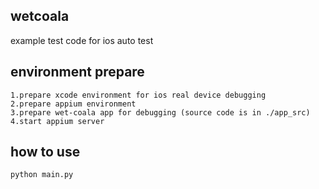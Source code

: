 ## wetcoala
example test code for ios auto test

## environment prepare
    1.prepare xcode environment for ios real device debugging
    2.prepare appium environment
    3.prepare wet-coala app for debugging (source code is in ./app_src)
    4.start appium server
    
	
## how to use
    python main.py
